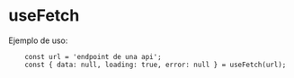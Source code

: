 # useFetch

Ejemplo de uso:

```
    const url = 'endpoint de una api';
    const { data: null, loading: true, error: null } = useFetch(url);
```